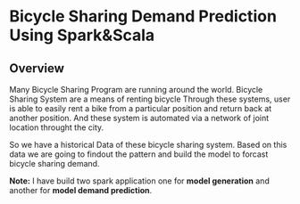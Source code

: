 # Bicycle Sharing Demand Prediction Using Spark&Scala

## Overview
Many Bicycle Sharing Program are running around the world. Bicycle Sharing System are a means of renting bicycle Through these systems, user is able to easily rent a bike from a particular position and return back at another position. And these system is automated via a network of joint location throught the city.

So we have a historical Data of these bicycle sharing system. Based on this data we are going to findout the pattern and build the model to forcast bicycle sharing demand.

**Note:** I have build two spark application one for **model generation** and another for **model demand prediction**.
